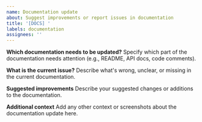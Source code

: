 ```yaml
---
name: Documentation update
about: Suggest improvements or report issues in documentation
title: '[DOCS] '
labels: documentation
assignees: ''
---
```


**Which documentation needs to be updated?**
Specify which part of the documentation needs attention (e.g., README, API docs, code comments).

**What is the current issue?**
Describe what's wrong, unclear, or missing in the current documentation.

**Suggested improvements**
Describe your suggested changes or additions to the documentation.

**Additional context**
Add any other context or screenshots about the documentation update here.